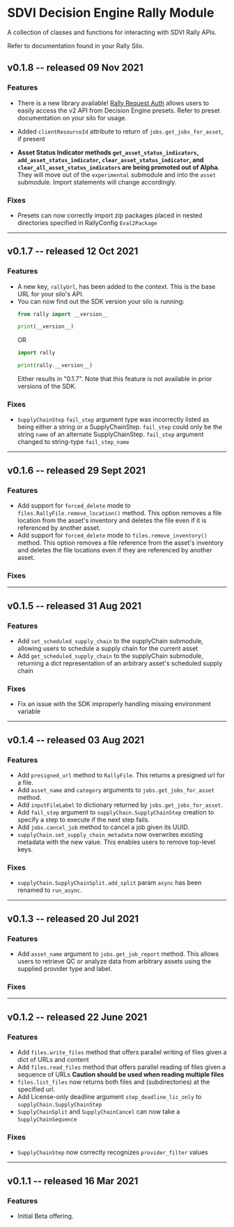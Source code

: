 # SDVI Decision Engine Rally Module

A collection of classes and functions for interacting with SDVI Rally APIs.

Refer to documentation found in your Rally Silo.

## v0.1.8 -- released 09 Nov 2021

### Features

- There is a new library available! [Rally Request Auth](https://pypi.org/project/sdvi-rally-request-auth/0.1.0/) 
allows users to easily access the v2 API from Decision Engine presets. Refer to preset documentation on your silo for 
usage.

- Added `clientResourceId` attribute to return of `jobs.get_jobs_for_asset`, if present
- **Asset Status Indicator methods `get_asset_status_indicators`, `add_asset_status_indicator`, 
`clear_asset_status_indicator`, and `clear_all_asset_status_indicators` are being promoted out of Alpha.** 
They will move out of the `experimental` submodule and into the `asset` submodule. 
Import statements will change accordingly. 

### Fixes

- Presets can now correctly import zip packages placed in nested directories specified in 
RallyConfig `Eval2Package`

---

## v0.1.7 -- released 12 Oct 2021

### Features

- A new key, `rallyUrl`, has been added to the context. This is the base URL for your silo's API.
- You can now find out the SDK version your silo is running:
    ```python
    from rally import __version__
  
    print(__version__)
    ```
    OR
    ```python
    import rally
  
    print(rally.__version__)
    ```
    Either results in "0.1.7". Note that this feature is not available in prior versions of the SDK.

### Fixes

- `SupplyChainStep` `fail_step` argument type was incorrectly listed as being either a string or a SupplyChainStep. 
`fail_step` could only be the string `name` of an alternate SupplyChainStep. `fail_step` argument changed to string-type
`fail_step_name`

---

## v0.1.6 -- released 29 Sept 2021

### Features

- Add support for `forced_delete` mode to `files.RallyFile.remove_location()` method. This option removes a file 
location from the asset's inventory and deletes the file even if it is referenced by another asset.
- Add support for `forced_delete` mode to `files.remove_inventory()` method. This option removes a file reference from 
the asset's inventory and deletes the file locations even if they are referenced by another asset.

### Fixes

---

## v0.1.5 -- released 31 Aug 2021

### Features

- Add `set_scheduled_supply_chain` to the supplyChain submodule, allowing users to schedule a supply chain for the 
  current asset
- Add `get_scheduled_supply_chain` to the supplyChain submodule, returning a dict representation of an arbitrary asset's
  scheduled supply chain

### Fixes

- Fix an issue with the SDK improperly handling missing environment variable

---

## v0.1.4 -- released 03 Aug 2021

### Features

- Add `presigned_url` method to `RallyFile`. This returns a presigned url for a file.
- Add `asset_name` and `category` arguments to `jobs.get_jobs_for_asset` method.
- Add `inputFileLabel` to dictionary returned by `jobs.get_jobs_for_asset`.
- Add `fail_step` argument to `supplyChain.SupplyChainStep` creation to specify a step to execute if the next step fails. 
- Add `jobs.cancel_job` method to cancel a job given its UUID.
- `supplyChain.set_supply_chain_metadata` now overwrites existing metadata with the new value. 
  This enables users to remove top-level keys.

### Fixes

- `supplyChain.SupplyChainSplit.add_split` param `async` has been renamed to `run_async`.

---

## v0.1.3 -- released 20 Jul 2021

### Features

- Add `asset_name` argument to `jobs.get_job_report` method. This allows users to retrieve QC or analyze data from 
  arbitrary assets using the supplied provider type and label.

### Fixes

---

## v0.1.2 -- released 22 June 2021

### Features

- Add `files.write_files` method that offers parallel writing of files given a dict of URLs and content
- Add `files.read_files` method that offers parallel reading of files given a sequence of URLs
  **Caution should be used when reading multiple files**
- `files.list_files` now returns both files and (subdirectories) at the specified url.
- Add License-only deadline argument `step_deadline_lic_only` to `supplyChain.SupplyChainStep`
- `SupplyChainSplit` and `SupplyChainCancel` can now take a `SupplyChainSequence`

### Fixes

- `SupplyChainStep` now correctly recognizes `provider_filter` values

---

## v0.1.1 -- released 16 Mar 2021

### Features

- Initial Beta offering.
